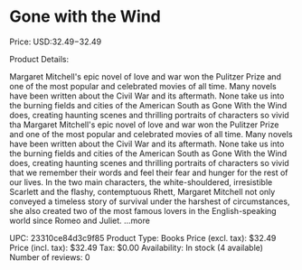 # Gone with the Wind

Price: USD:$32.49-$32.49

Product Details:

Margaret Mitchell's epic novel of love and war won the Pulitzer Prize and one of the most popular and celebrated movies of all time. Many novels have been written about the Civil War and its aftermath. None take us into the burning fields and cities of the American South as Gone With the Wind does, creating haunting scenes and thrilling portraits of characters so vivid tha Margaret Mitchell's epic novel of love and war won the Pulitzer Prize and one of the most popular and celebrated movies of all time. Many novels have been written about the Civil War and its aftermath. None take us into the burning fields and cities of the American South as Gone With the Wind does, creating haunting scenes and thrilling portraits of characters so vivid that we remember their words and feel their fear and hunger for the rest of our lives. In the two main characters, the white-shouldered, irresistible Scarlett and the flashy, contemptuous Rhett, Margaret Mitchell not only conveyed a timeless story of survival under the harshest of circumstances, she also created two of the most famous lovers in the English-speaking world since Romeo and Juliet. ...more

UPC: 23310ce84d3c9f85
Product Type: Books
Price (excl. tax): $32.49
Price (incl. tax): $32.49
Tax: $0.00
Availability: In stock (4 available)
Number of reviews: 0
